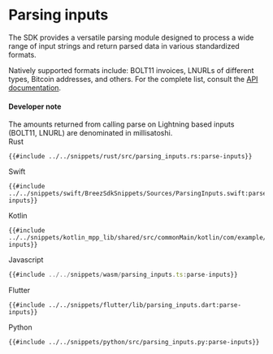 # Parsing inputs

The SDK provides a versatile parsing module designed to process a wide range of input strings and return parsed data in various standardized formats. 

Natively supported formats include: BOLT11 invoices, LNURLs of different types, Bitcoin addresses, and others. For the complete list, consult the [API documentation](https://breez.github.io/spark-sdk/breez_sdk_spark/enum.InputType.html).

<div class="warning">
<h4>Developer note</h4>
The amounts returned from calling parse on Lightning based inputs (BOLT11, LNURL) are denominated in millisatoshi.
</div>

<custom-tabs category="lang">
<div slot="title">Rust</div>
<section>

```rust,ignore
{{#include ../../snippets/rust/src/parsing_inputs.rs:parse-inputs}}
```
</section>

<div slot="title">Swift</div>
<section>

```swift,ignore
{{#include ../../snippets/swift/BreezSdkSnippets/Sources/ParsingInputs.swift:parse-inputs}}
```
</section>

<div slot="title">Kotlin</div>
<section>

```kotlin,ignore
{{#include ../../snippets/kotlin_mpp_lib/shared/src/commonMain/kotlin/com/example/kotlinmpplib/ParsingInputs.kt:parse-inputs}}
```
</section>

<div slot="title">Javascript</div>
<section>

```typescript
{{#include ../../snippets/wasm/parsing_inputs.ts:parse-inputs}}
```
</section>

<div slot="title">Flutter</div>
<section>

```dart,ignore
{{#include ../../snippets/flutter/lib/parsing_inputs.dart:parse-inputs}}
```
</section>

<div slot="title">Python</div>
<section>

```python,ignore 
{{#include ../../snippets/python/src/parsing_inputs.py:parse-inputs}}
```
</section>
</custom-tabs>
